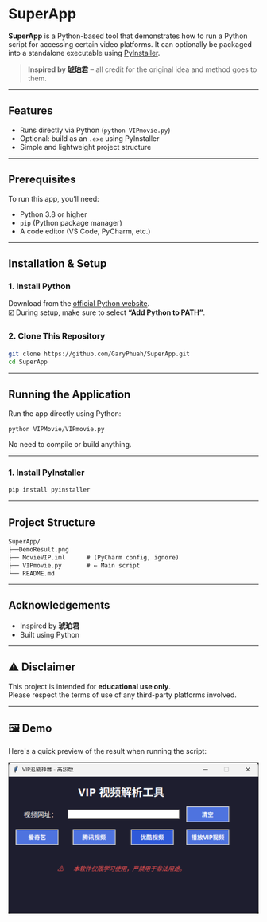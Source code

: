# SuperApp

**SuperApp** is a Python-based tool that demonstrates how to run a Python script for accessing certain video platforms. It can optionally be packaged into a standalone executable using [PyInstaller](https://www.pyinstaller.org/).

> **Inspired by [琥珀君](https://www.cnblogs.com/eliteboy)** – all credit for the original idea and method goes to them.


---

## Features

- Runs directly via Python (`python VIPmovie.py`)
- Optional: build as an `.exe` using PyInstaller
- Simple and lightweight project structure

---

## Prerequisites

To run this app, you’ll need:

- Python 3.8 or higher
- `pip` (Python package manager)
- A code editor (VS Code, PyCharm, etc.)

---

## Installation & Setup

### 1. Install Python

Download from the [official Python website](https://www.python.org/downloads/).  
☑️ During setup, make sure to select **“Add Python to PATH”**.

### 2. Clone This Repository

```bash
git clone https://github.com/GaryPhuah/SuperApp.git
cd SuperApp
```

---

## Running the Application

Run the app directly using Python:

```bash
python VIPMovie/VIPmovie.py
```

No need to compile or build anything.

---

### 1. Install PyInstaller

```bash
pip install pyinstaller
```
---


## Project Structure

```
SuperApp/
├──DemoResult.png
├── MovieVIP.iml      # (PyCharm config, ignore)
├── VIPmovie.py       # ← Main script
└── README.md

```

---

## Acknowledgements

- Inspired by **琥珀君**
- Built using Python

---

## ⚠️ Disclaimer

This project is intended for **educational use only**.  
Please respect the terms of use of any third-party platforms involved.

---
## 🖼️ Demo

Here's a quick preview of the result when running the script:

![Demo Result](DemoResult.png)

